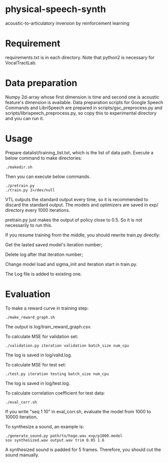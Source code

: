 # physical-speech-synth
acoustic-to-articulatory inversion by reinforcement learning

# Requirement
requirements.txt is in each directory.
Note that python2 is necessary for VocalTractLab.

# Data preparation
Numpy 2d-array whose first dimension is time and second one is acoustic feature's dimension is available.
Data preparation scripts for Google Speech Commands and LibriSpeech are prepared in scripts/gsc_preprocess.py and scripts/librispeech_preprocess.py, so copy this to experimental directory and you can run it.

# Usage
Prepare datalist/training_list.txt, which is the list of data path.
Execute a below command to make directories:
```
./makedir.sh
```
Then you can execute below commands.
```
./pretrain.py
./train.py 1>/dev/null
```
VTL outputs the standard output every time, so it is recommended to discard the standard output.
The models and optimizers are saved in exp/ directory every 1000 iterations.

pretrain.py just makes the output of policy close to 0.5.
So it is not necessarily to run this.

If you resume training from the middle, 
you should rewrite train.py directly: 

Get the lasted saved model's iteration number;

Delete log after that iteration number;

Change model load and sigma_init and iteration start in train.py.

The Log file is added to existing one.

# Evaluation
To make a reward curve in training step:
```
./make_reward_graph.sh
```
The output is log/train_reward_graph.csv.

To calculate MSE for validation set:
```
./validation.py iteration validation batch_size num_cpu
```
The log is saved in log/valid.log.

To calculate MSE for test set:
```
./test.py iteration testing batch_size num_cpu
```
The log is saved in log/test.log.

To calculate correlation coefficient for test data:
```
./eval_corr.sh
```
If you write "seq 1 10" in eval_corr.sh, evaluate the model from 1000 to 10000 iteration.

To synthesize a sound, an example is:
```
./generate_sound.py path/to/hoge.wav exp/p1000.model
sox synthesized.wav output.wav trim 0.05 1.6
```
A synthesized sound is padded for 5 frames.
Therefore, you should cut the sound manually.
